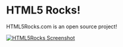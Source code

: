 HTML5 Rocks!
===

HTML5Rocks.com is an open source project!

[![HTML5Rocks Screenshot](/html5rocks/www.html5rocks.com/raw/master/static/images/screenshots/landing_page.png)](http://www.html5rocks.com)
